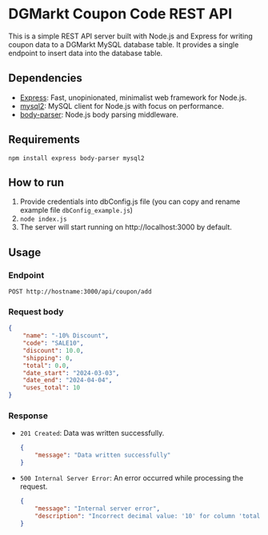 # DGMarkt Coupon Code REST API

This is a simple REST API server built with Node.js and Express for writing coupon data to a DGMarkt MySQL database table. It provides a single endpoint to insert data into the database table.

## Dependencies
 - [Express](https://expressjs.com/): Fast, unopinionated, minimalist web framework for Node.js.
 - [mysql2](https://github.com/sidorares/node-mysql2): MySQL client for Node.js with focus on performance.
 - [body-parser](https://github.com/expressjs/body-parser): Node.js body parsing middleware.

## Requirements

`npm install express body-parser mysql2`

## How to run

1. Provide credentials into dbConfig.js file (you can copy and rename example file `dbConfig_example.js`)
2. `node index.js`
3. The server will start running on http://localhost:3000 by default.


## Usage
### Endpoint

`POST http://hostname:3000/api/coupon/add`

### Request body

```json
{
    "name": "-10% Discount",
    "code": "SALE10",
    "discount": 10.0,
    "shipping": 0,
    "total": 0.0,
    "date_start": "2024-03-03",
    "date_end": "2024-04-04",
    "uses_total": 10
}
```

### Response

* `201 Created`: Data was written successfully.
    ```json
    {
        "message": "Data written successfully"
    }
    ```
* `500 Internal Server Error`: An error occurred while processing the request.
    ```json
    {
        "message": "Internal server error",
        "description": "Incorrect decimal value: '10' for column 'total' at row 1"
    }
    ```